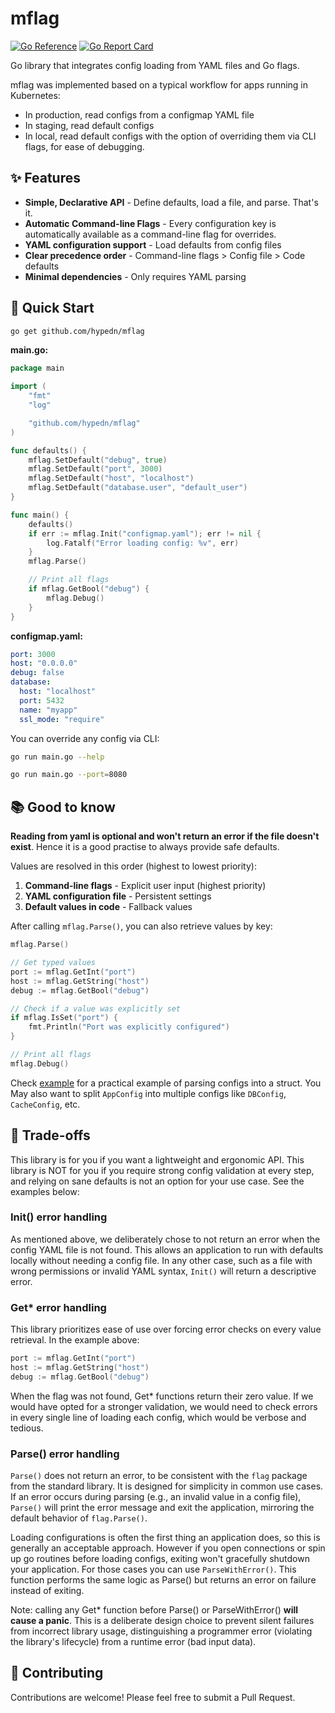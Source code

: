 # mflag

[![Go Reference](https://pkg.go.dev/badge/github.com/hypedn/mflag.svg)](https://pkg.go.dev/github.com/hypedn/mflag)
[![Go Report Card](https://goreportcard.com/badge/github.com/hypedn/mflag)](https://goreportcard.com/report/github.com/hypedn/mflag)

Go library that integrates config loading from YAML files and Go flags.

mflag was implemented based on a typical workflow for apps running in Kubernetes:
- In production, read configs from a configmap YAML file
- In staging, read default configs
- In local, read default configs with the option of overriding them via CLI flags, for ease of debugging.

## ✨ Features

- **Simple, Declarative API** - Define defaults, load a file, and parse. That's it.
- **Automatic Command-line Flags** - Every configuration key is automatically available as a command-line flag for overrides.
- **YAML configuration support** - Load defaults from config files
- **Clear precedence order** - Command-line flags > Config file > Code defaults
- **Minimal dependencies** - Only requires YAML parsing

## 🚀 Quick Start

```bash
go get github.com/hypedn/mflag
```

**main.go:**
```go
package main

import (
    "fmt"
    "log"

    "github.com/hypedn/mflag"
)

func defaults() {
    mflag.SetDefault("debug", true)
    mflag.SetDefault("port", 3000)
    mflag.SetDefault("host", "localhost")
    mflag.SetDefault("database.user", "default_user")
}

func main() {
    defaults()
    if err := mflag.Init("configmap.yaml"); err != nil {
        log.Fatalf("Error loading config: %v", err)
    }
    mflag.Parse()

    // Print all flags
    if mflag.GetBool("debug") {
        mflag.Debug()
    }
}
```

**configmap.yaml:**
```yaml
port: 3000
host: "0.0.0.0"
debug: false
database:
  host: "localhost"
  port: 5432
  name: "myapp"
  ssl_mode: "require"
```

You can override any config via CLI:
```bash
go run main.go --help
```

```bash
go run main.go --port=8080
```

## 📚 Good to know

**Reading from yaml is optional and won't return an error if the file doesn't exist**. Hence it is a good practise to always provide safe defaults.

Values are resolved in this order (highest to lowest priority):

1. **Command-line flags** - Explicit user input (highest priority)
2. **YAML configuration file** - Persistent settings
3. **Default values in code** - Fallback values

After calling `mflag.Parse()`, you can also retrieve values by key:
```go
mflag.Parse()

// Get typed values
port := mflag.GetInt("port")
host := mflag.GetString("host")
debug := mflag.GetBool("debug")

// Check if a value was explicitly set
if mflag.IsSet("port") {
    fmt.Println("Port was explicitly configured")
}

// Print all flags
mflag.Debug()
```

Check [example](./example/main.go) for a practical example of parsing configs into a struct. You May also want to split `AppConfig` into multiple configs like `DBConfig`, `CacheConfig`, etc.

## 🔧 Trade-offs

This library is for you if you want a lightweight and ergonomic API. This library is NOT for you if you require strong config validation at every step, and relying on sane defaults is not an option for your use case. See the examples below:

### Init() error handling

As mentioned above, we deliberately chose to not return an error when the config YAML file is not found. This allows an application to run with defaults locally without needing a config file. In any other case, such as a file with wrong permissions or invalid YAML syntax, `Init()` will return a descriptive error.

### Get* error handling

This library prioritizes ease of use over forcing error checks on every value retrieval. In the example above:

```go
port := mflag.GetInt("port")
host := mflag.GetString("host")
debug := mflag.GetBool("debug")
```

When the flag was not found, Get* functions return their zero value. If we would have opted for a stronger validation, we would need to check errors in every single line of loading each config, which would be verbose and tedious.

### Parse() error handling

`Parse()` does not return an error, to be consistent with the `flag` package from the standard library. It is designed for simplicity in common use cases. If an error occurs during parsing (e.g., an invalid value in a config file), `Parse()` will print the error message and exit the application, mirroring the default behavior of `flag.Parse()`.

Loading configurations is often the first thing an application does, so this is generally an acceptable approach. However if you open connections or spin up go routines before loading configs, exiting won't gracefully shutdown your application. For those cases you can use `ParseWithError()`. This function performs the same logic as Parse() but returns an error on failure instead of exiting.

Note: calling any Get* function before Parse() or ParseWithError() **will cause a panic**. This is a deliberate design choice to prevent silent failures from incorrect library usage, distinguishing a programmer error (violating the library's lifecycle) from a runtime error (bad input data).

## 🤝 Contributing

Contributions are welcome! Please feel free to submit a Pull Request.
